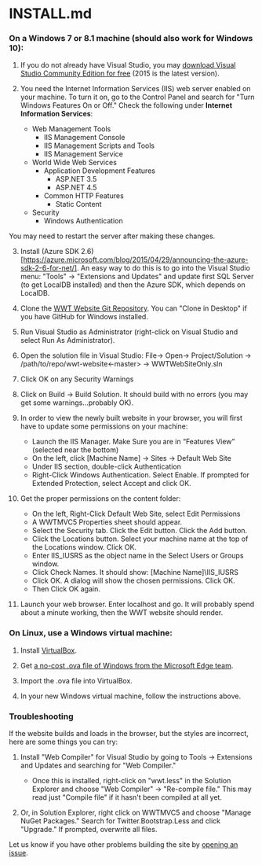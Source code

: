 # INSTALL.md

### On a Windows 7 or 8.1 machine (should also work for Windows 10):

1. If you do not already have Visual Studio, you may [download Visual Studio Community Edition for free](http://visualstudio.com) (2015 is the latest version).

2. You need the Internet Information Services (IIS) web server enabled on your machine.  To turn it on, go to the Control Panel and search for "Turn Windows Features On or Off."
Check the following under __Internet Information Services__:
      - Web Management Tools
        - IIS Management Console
        - IIS Management Scripts and Tools
        - IIS Management Service
    - World Wide Web Services
      - Application Development Features
        - ASP.NET 3.5
        - ASP.NET 4.5
      - Common HTTP Features
        - Static Content
    - Security
        - Windows Authentication

  You may need to restart the server after making these changes.

3. Install (Azure SDK
2.6)[https://azure.microsoft.com/blog/2015/04/29/announcing-the-azure-sdk-2-6-for-net/].
An easy way to do this is to go into the Visual Studio menu: "Tools" ->
"Extensions and Updates" and update first SQL Server (to get LocalDB
installed) and then the Azure SDK, which depends on LocalDB.

4. Clone the [WWT Website Git
Repository](https://github.com/WorldWideTelescope/wwt-website.git).
You can "Clone in Desktop" if you have GitHub for Windows installed.

5. Run Visual Studio as Administrator (right-click on Visual Studio and
select Run As Administrator).

6. Open the solution file in Visual Studio:
File-> Open-> Project/Solution -> /path/to/repo/wwt-website<-master> -> WWTWebSiteOnly.sln

7. Click OK on any Security Warnings

8. Click on Build -> Build Solution.  It should build with no errors
(you may get some warnings...probably OK).

9. In order to view the newly built website in your browser, you will first have to update some permissions on your machine:
   - Launch the IIS Manager.   Make Sure you are in “Features View” (selected near the bottom)
   - On the left, click [Machine Name] -> Sites -> Default Web Site
   - Under IIS section, double-click Authentication
   - Right-Click Windows Authentication.  Select Enable.  If prompted for Extended Protection, select Accept and click OK.

10. Get the proper permissions on the content folder:
    - On the left, Right-Click Default Web Site, select Edit Permissions
    - A WWTMVC5 Properties sheet should appear. 
    - Select the Security tab.  Click the Edit button.   Click the Add button.
    - Click the Locations button.   Select your machine name at the top of the Locations window.  Click OK.
    - Enter IIS\_IUSRS as the object name in the Select Users or Groups window.
    - Click Check Names. It should show:    [Machine Name]\IIS\_IUSRS
    - Click OK. A dialog will show the chosen permissions.  Click OK.
    - Then Click OK again.

11. Launch your web browser.  Enter localhost and go.  It will probably spend about a minute working, then the WWT website should render.



### On Linux, use a Windows virtual machine:

1. Install [VirtualBox](https://www.virtualbox.org/wiki/Linux_Downloads).

2. Get [a no-cost .ova file of Windows from the Microsoft Edge
team](https://dev.modern.ie/tools/vms/linux/).

3. Import the .ova file into VirtualBox.

4. In your new Windows virtual machine, follow the instructions above.


### Troubleshooting

If the website builds and loads in the browser, but the styles are
incorrect, here are some things you can try:

1. Install "Web Compiler" for Visual Studio by going to Tools ->
Extensions and Updates and searching for "Web Compiler."

    - Once this is installed, right-click on "wwt.less" in the Solution
      Explorer and choose "Web Compiler" -> "Re-compile file."  This may
      read just "Compile file" if it hasn't been compiled at all yet.

2. Or, in Solution Explorer, right click on WWTMVC5 and choose "Manage
  NuGet Packages."  Search for Twitter.Bootstrap.Less and click
  "Upgrade."  If prompted, overwrite all files.

Let us know if you have other problems building the site by [opening an issue](https://github.com/WorldWideTelescope/wwt-website/issues).